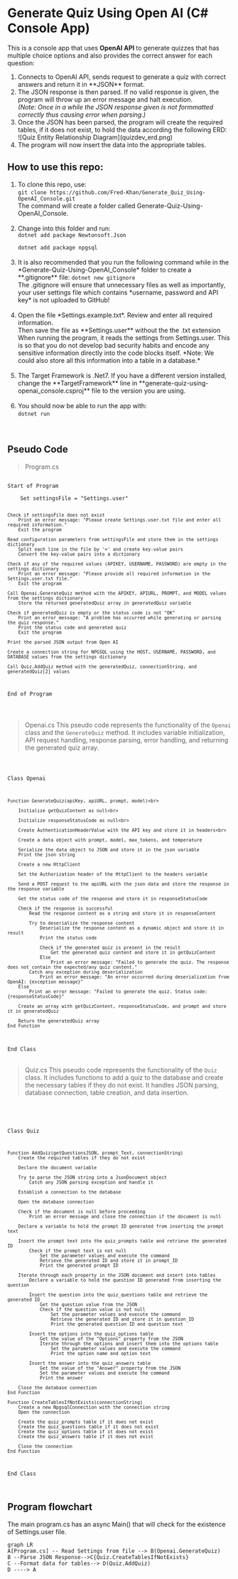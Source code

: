 # Generate Quiz Using Open AI (C# Console App)

This is a console app that uses  **OpenAI API** to generate quizzes that has multiple choice options and also provides the correct answer for each question:

<ol><li>Connects to OpenAI API, sends request to generate a quiz with correct answers and return it in **JSON** format.</li>
<li>The JSON response is then parsed. If no valid response is given, the program will throw up an error message and halt execution.<br><em>(Note: Once in a while the JSON response given is not formmatted correctly thus causing error when parsing.)</em></li>
<li>Once the JSON has been parsed, the program will create the required tables, if it does not exist, to hold the data according the following ERD:</li>
![Quiz Entity Relationship Diagram](quizdev_erd.png)
<li>The program will now insert the data into the appropriate tables.</li>
</ol>

How to use this repo:
--------------------------
<ol><li> To clone this repo, use:<br> <code>git clone https://github.com/Fred-Khan/Generate_Quiz_Using-OpenAI_Console.git</code><br>
The command will create a folder called Generate-Quiz-Using-OpenAI_Console.<br>
</li><br>
<li>Change into this folder and run:</li>
<code>dotnet add package Newtonsoft.Json<br>
dotnet add package npgsql</code><br>
<br><li>It is also recommended that you run the following command while in the *Generate-Quiz-Using-OpenAI_Console* folder to create a **.gitignore** file:
<code>dotnet new gitignore</code><br>
 The .gitignore will ensure that unnecessary files as well as importantly, your user settings file which contains *username, password and API key* is not uploaded to GitHub!</li><br>
 <li> Open the file *Settings.example.txt*. Review and enter all required information.<br>
Then save the file as **Settings.user** without the the .txt extension<br>
When running the program, it reads the settings from Settings.user. This is so that you do not develop bad security habits and encode any sensitive information directly into the code blocks itself. *Note: We could also store all this information into a table in a database.*</li>
<br><li>The Target Framework is .Net7. If you have a different version installed, change the **TargetFramework** line in **generate-quiz-using-openai_console.csproj** file to the version you are using.</li>
<br><li> You should now be able to run the app with:
 <br><code>dotnet run</code>
 </ol><br>

Pseudo Code
---------------
>Program.cs

<code>
Start of Program<br>
    Set settingsFile = "Settings.user"

    Check if settingsFile does not exist
        Print an error message: "Please create Settings.user.txt file and enter all required information."
        Exit the program

    Read configuration parameters from settingsFile and store them in the settings dictionary
        Split each line in the file by '=' and create key-value pairs
        Convert the key-value pairs into a dictionary

    Check if any of the required values (APIKEY, USERNAME, PASSWORD) are empty in the settings dictionary
        Print an error message: "Please provide all required information in the Settings.user.txt file."
        Exit the program

    Call Openai.GenerateQuiz method with the APIKEY, APIURL, PROMPT, and MODEL values from the settings dictionary
        Store the returned generatedQuiz array in generatedQuiz variable

    Check if generatedQuiz is empty or the status code is not "OK"
        Print an error message: "A problem has occurred while generating or parsing the quiz response."
        Print the status code and generated quiz
        Exit the program

    Print the parsed JSON output from Open AI

    Create a connection string for NPGSQL using the HOST, USERNAME, PASSWORD, and DATABASE values from the settings dictionary

    Call Quiz.AddQuiz method with the generatedQuiz, connectionString, and generatedQuiz[2] values

End of Program
<br>
<br>

</code>

>Openai.cs
>This pseudo code represents the functionality of the `Openai` class and the `GenerateQuiz` method. It includes variable initialization, API request handling, response parsing, error handling, and returning the generated quiz array.

<code>

Class Openai<br>

    Function GenerateQuiz(apiKey, apiURL, prompt, model)<br>
    
        Initialize getQuizContent as null<br>
        
        Initialize responseStatusCode as null<br>
        
        Create AuthenticationHeaderValue with the API key and store it in headers<br>

        Create a data object with prompt, model, max_tokens, and temperature

        Serialize the data object to JSON and store it in the json variable
        Print the json string

        Create a new HttpClient

        Set the Authorization header of the HttpClient to the headers variable

        Send a POST request to the apiURL with the json data and store the response in the response variable

        Get the status code of the response and store it in responseStatusCode

        Check if the response is successful
            Read the response content as a string and store it in responseContent

            Try to deserialize the response content
                Deserialize the response content as a dynamic object and store it in result
                Print the status code

                Check if the generated quiz is present in the result
                    Get the generated quiz content and store it in getQuizContent
                Else
                    Print an error message: "Failed to generate the quiz. The response does not contain the expected/any quiz content."
            Catch any exception during deserialization
                Print an error message: "An error occurred during deserialization from OpenAI: {exception message}"
        Else
            Print an error message: "Failed to generate the quiz. Status code: {responseStatusCode}"

        Create an array with getQuizContent, responseStatusCode, and prompt and store it in generatedQuiz

        Return the generatedQuiz array
    End Function
End Class
</code>
<br>
<br>
> Quiz.cs
> This pseudo code represents the functionality of the `Quiz` class. It includes functions to add a quiz to the database and create the necessary tables if they do not exist. It handles JSON parsing, database connection, table creation, and data insertion.

<br>
<code>

Class Quiz<br>


    Function AddQuiz(getQuestionsJSON, prompt_Text, connectionString)
        Create the required tables if they do not exist

        Declare the document variable

        Try to parse the JSON string into a JsonDocument object
            Catch any JSON parsing exception and handle it

        Establish a connection to the database

        Open the database connection

        Check if the document is null before proceeding
            Print an error message and close the connection if the document is null

        Declare a variable to hold the prompt ID generated from inserting the prompt text

        Insert the prompt text into the quiz_prompts table and retrieve the generated ID
            Check if the prompt text is not null
                Set the parameter values and execute the command
                Retrieve the generated ID and store it in prompt_ID
                Print the generated prompt ID

        Iterate through each property in the JSON document and insert into tables
            Declare a variable to hold the question ID generated from inserting the question

            Insert the question into the quiz_questions table and retrieve the generated ID
                Get the question value from the JSON
                Check if the question value is not null
                    Set the parameter values and execute the command
                    Retrieve the generated ID and store it in question_ID
                    Print the generated question ID and question text

            Insert the options into the quiz_options table
                Get the value of the "Options" property from the JSON
                Iterate through the options and insert them into the options table
                    Set the parameter values and execute the command
                    Print the option name and option text

            Insert the answer into the quiz_answers table
                Get the value of the "Answer" property from the JSON
                Set the parameter values and execute the command
                Print the answer

        Close the database connection
    End Function

    Function CreateTablesIfNotExists(connectionString)
        Create a new NpgsqlConnection with the connection string
        Open the connection

        Create the quiz_prompts table if it does not exist
        Create the quiz_questions table if it does not exist
        Create the quiz_options table if it does not exist
        Create the quiz_answers table if it does not exist

        Close the connection
    End Function
End Class

</code>


Program flowchart
----------------
The main program.cs has an async Main() that will check for the existence of Settings.user file. 

```mermaid
graph LR
A[Program.cs] -- Read Settings from file --> B(Openai.GenerateQuiz)
B --Parse JSON Response-->C{Quiz.CreateTablesIfNotExists}
C --Format data for tables--> D(Quiz.AddQuiz)
D ----> A


